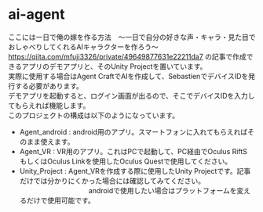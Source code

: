 # ai-agent

ここには一日で俺の嫁を作る方法　～一日で自分の好きな声・キャラ・見た目でおしゃべりしてくれるAIキャラクターを作ろう～  　https://qiita.com/mfuji3326/private/49649877631e22211da7
の記事で作成できるアプリのデモアプリと、そのUnity Projectを置いています。  
実際に使用する場合はAgent CraftでAIを作成して、SebastienでデバイスIDを発行する必要があります。  
デモアプリを起動すると、ログイン画面が出るので、そこでデバイスIDを入力してもらえれば機能します。  
このプロジェクトの構成は以下のようになっています。  
  
* Agent_android : android用のアプリ。スマートフォンに入れてもらえればそのまま使えます。  
* Agent_VR      : VR用のアプリ。これはPCで起動して、PC経由でOculus RiftS もしくはOculus Linkを使用したOculus Questで使用してください。  
* Unity_Project : Agent_VRを作成する際に使用したUnity Projectです。記事だけでは分かりにくかった場合には確認してみてください。  
　　　　　　　　　　androidで使用したい場合はプラットフォームを変えるだけで使用可能です。  
